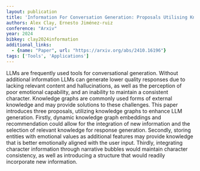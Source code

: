 ```yaml
---
layout: publication
title: 'Information For Conversation Generation: Proposals Utilising Knowledge Graphs'
authors: Alex Clay, Ernesto Jiménez-ruiz
conference: "Arxiv"
year: 2024
bibkey: clay2024information
additional_links:
  - {name: "Paper", url: "https://arxiv.org/abs/2410.16196"}
tags: ['Tools', 'Applications']
---
```

LLMs are frequently used tools for conversational generation. Without
additional information LLMs can generate lower quality responses due to lacking
relevant content and hallucinations, as well as the perception of poor
emotional capability, and an inability to maintain a consistent character.
Knowledge graphs are commonly used forms of external knowledge and may provide
solutions to these challenges. This paper introduces three proposals, utilizing
knowledge graphs to enhance LLM generation. Firstly, dynamic knowledge graph
embeddings and recommendation could allow for the integration of new
information and the selection of relevant knowledge for response generation.
Secondly, storing entities with emotional values as additional features may
provide knowledge that is better emotionally aligned with the user input.
Thirdly, integrating character information through narrative bubbles would
maintain character consistency, as well as introducing a structure that would
readily incorporate new information.
